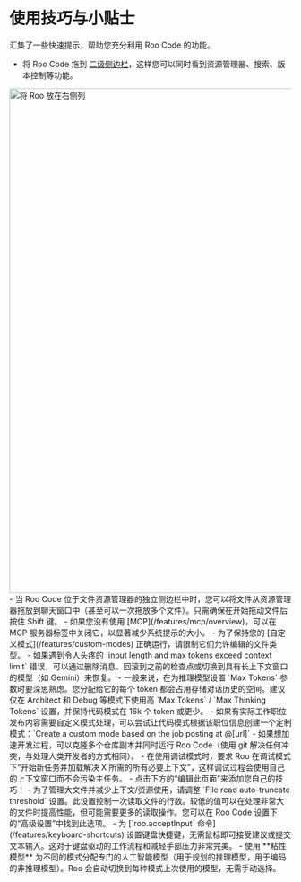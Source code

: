 # 使用技巧与小贴士

汇集了一些快速提示，帮助您充分利用 Roo Code 的功能。

- 将 Roo Code 拖到 [二级侧边栏](https://code.visualstudio.com/api/ux-guidelines/sidebars#secondary-sidebar)，这样您可以同时看到资源管理器、搜索、版本控制等功能。
<img src="/img/right-column-roo.gif" alt="将 Roo 放在右侧列" width="900" />
- 当 Roo Code 位于文件资源管理器的独立侧边栏中时，您可以将文件从资源管理器拖放到聊天窗口中（甚至可以一次拖放多个文件）。只需确保在开始拖动文件后按住 Shift 键。
- 如果您没有使用 [MCP](/features/mcp/overview)，可以在 <Codicon name="server" /> MCP 服务器标签中关闭它，以显著减少系统提示的大小。
- 为了保持您的 [自定义模式](/features/custom-modes) 正确运行，请限制它们允许编辑的文件类型。
- 如果遇到令人头疼的 `input length and max tokens exceed context limit` 错误，可以通过删除消息、回滚到之前的检查点或切换到具有长上下文窗口的模型（如 Gemini）来恢复。
- 一般来说，在为推理模型设置 `Max Tokens` 参数时要深思熟虑。您分配给它的每个 token 都会占用存储对话历史的空间。建议仅在 Architect 和 Debug 等模式下使用高 `Max Tokens` / `Max Thinking Tokens` 设置，并保持代码模式在 16k 个 token 或更少。
- 如果有实际工作职位发布内容需要自定义模式处理，可以尝试让代码模式根据该职位信息创建一个定制模式：`Create a custom mode based on the job posting at @[url]`
- 如果想加速开发过程，可以克隆多个仓库副本并同时运行 Roo Code（使用 git 解决任何冲突，与处理人类开发者的方式相同）。
- 在使用调试模式时，要求 Roo 在调试模式下“开始新任务并加载解决 X 所需的所有必要上下文”，这样调试过程会使用自己的上下文窗口而不会污染主任务。
- 点击下方的“编辑此页面”来添加您自己的技巧！
- 为了管理大文件并减少上下文/资源使用，请调整 `File read auto-truncate threshold` 设置。此设置控制一次读取文件的行数。较低的值可以在处理非常大的文件时提高性能，但可能需要更多的读取操作。您可以在 Roo Code 设置下的“高级设置”中找到此选项。
- 为 [`roo.acceptInput` 命令](/features/keyboard-shortcuts) 设置键盘快捷键，无需鼠标即可接受建议或提交文本输入。这对于键盘驱动的工作流程和减轻手部压力非常完美。
- 使用 **粘性模型** 为不同的模式分配专门的人工智能模型（用于规划的推理模型，用于编码的非推理模型）。Roo 会自动切换到每种模式上次使用的模型，无需手动选择。